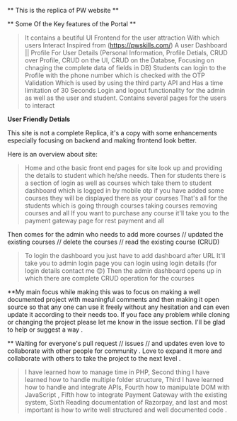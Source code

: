 ** This is the replica of PW website  **

** Some Of the Key features of the Portal **

> It contains a beutiful UI Frontend for the user attraction With which users Interact Inspired from (https://pwskills.com/) 
>  A user Dashboard || Profile For User Details (Personal Information, Profile Detials, CRUD over Profile, CRUD on the UI, CRUD on the Databse, Focusing on chnaging the complete data of fields in DB)
> Students can login to the Profile with the phone number which is checked with the OTP Validation Which is used by using the third party API and Has a time limitation of 30 Seconds 
> Login and logout functionality for the admin as well as the user and student.
> Contains several pages for the users to interact

**User Friendly Detials**

This site is not a complete Replica, it's a copy with some enhancements especially focusing on backend and making frontend look better.

Here is an overview about site:
> Home and othe basic front end pages for site look up and providing the details to student which he/she needs.
> Then for students there is a section of login as well as courses which take them to student dashboard which is logged in by mobile otp if you have added some courses they will be displayed there as your courses
> That's all for the students which is going through courses taking courses removing courses and all
> If you want to purchase any course it'll take you to the payment gateway page for rest payment and all

Then comes for the admin who needs to add more courses // updated the existing courses // delete the courses // read the existing course (CRUD)
> To login the dashboard you just have to add dashboard after URL
> It'll take you to admin login page you can login using login details (for login details contact me 😊)
> Then the admin dashboard opens up in which there are complete CRUD operation for the courses

**My main focus while making this was to focus on making a well documented project with meaningful comments and then making it open source so that any one can use it freely without any hesitation and can even update it according to their needs too. If you face any problem while cloning or changing the project please let me know in the issue section. I'll be glad to help or suggest a way .
 
** Waiting for everyone's pull request // issues // and updates even love to collaborate with other people for community . Love to expand it more and collaborate with others to take the project to the next level .



>I have learned how to manage time in PHP,
>Second thing I have learned how to handle multiple folder structure,
>Third I have learned how to handle and integrate APIs,
>Fourth how to manipulate DOM with JavaScript ,
>Fifth how to integrate Payment Gateway with the existing system,
>Sixth Reading documentation of Razorpay,
>and last and most important is how to write well structured and well documented code .

